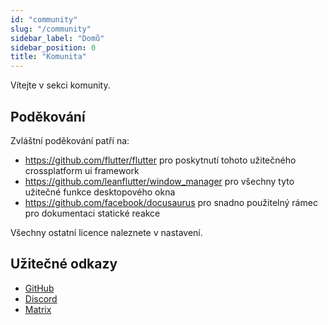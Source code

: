 ```yaml
---
id: "community"
slug: "/community"
sidebar_label: "Domů"
sidebar_position: 0
title: "Komunita"
---
```


Vítejte v sekci komunity.

## Poděkování

Zvláštní poděkování patří na:

* <https://github.com/flutter/flutter> pro poskytnutí tohoto užitečného crossplatform ui framework
* <https://github.com/leanflutter/window_manager> pro všechny tyto užitečné funkce desktopového okna
* <https://github.com/facebook/docusaurus> pro snadno použitelný rámec pro dokumentaci statické reakce

Všechny ostatní licence naleznete v nastavení.

## Užitečné odkazy

* [GitHub](https://github.com/LinwoodDev/Butterfly)
* [Discord](https://go.linwood.dev/discord)
* [Matrix](https://go.linwood.dev/matrix)
